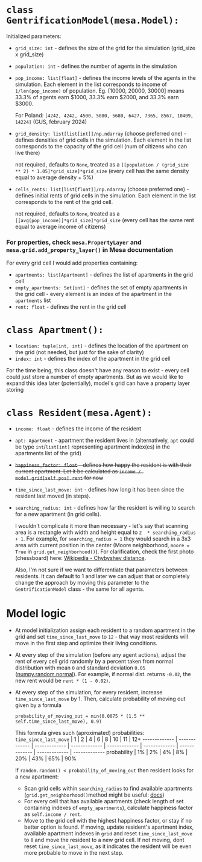 # `class GentrificationModel(mesa.Model):`
Initialized parameters:
* `grid_size: int` - defines the size of the grid for the simulation (grid_size x grid_size)
* `population: int` - defines the number of agents in the simulation
* `pop_income: list[float]` - defines the income levels of the agents in the simulation. Each element in the list corresponds to income of ```1/len(pop_income)``` of population. Eg. [10000, 20000, 30000] means 33.3% of agents earn $1000, 33.3% earn $2000, and 33.3% earn $3000.

    For Poland: `[4242, 4242, 4500, 5080, 5680, 6427, 7365, 8567, 10409, 14224]` (GUS, february 2024)
* `grid_density: list[list[int]]/np.ndarray` (choose preferred one) - defines densities of grid cells in the simulation. Each element in the list corresponds to the capacity of the grid cell (num of citizens who can live there)

    not required, defaults to `None`, treated as a `[[population / (grid_size ** 2) * 1.05]*grid_size]*grid_size` (every cell has the same density equal to average density + 5%)
* `cells_rents: list[list[float]]/np.ndarray` (choose preferred one) - defines initial rents of grid cells in the simulation. Each element in the list corresponds to the rent of the grid cell.

    not required, defaults to `None`, treated as a `[[avg(pop_income)]*grid_size]*grid_size` (every cell has the same rent equal to average income of citizens)

### For properties, check `mesa.PropertyLayer` and `mesa.grid.add_property_layer()` in Mesa documentation
For every grid cell I would add properties containing:
* `apartments: list[Apartment]` - defines the list of apartments in the grid cell
* `empty_apartments: Set[int]` - defines the set of empty apartments in the grid cell - every element is an index of the apartment in the `apartments` list
* `rent: float` - defines the rent in the grid cell

# `class Apartment():`
* `location: tuple[int, int]` - defines the location of the apartment on the grid (not needed, but just for the sake of clarity)
* `index: int` - defines the index of the apartment in the grid cell

For the time being, this class doesn't have any reason to exist - every cell could just store a number of empty apartments. But as we would like to expand this idea later (potentially), model's grid can have a property layer storing 

# `class Resident(mesa.Agent):`
* `income: float` - defines the income of the resident
* `apt: Apartment` - apartment the resident lives in (alternatively, `apt` could be type `int`/`list[int]` representing apartment index(es) in the apartments list of the grid)
* <s>`happiness_factor: float` - defines how happy the resident is with their current apartment. Let it be calculated as `income / model.grid[self.pos].rent` for now</s>
* `time_since_last_move: int` - defines how long it has been since the resident last moved (in steps).
* `searching_radius: int` - defines how far the resident is willing to search for a new apartment (in grid cells).

    I wouldn't complicate it more than necessary - let's say that scanning area is a rectangle with width and height equal to `2  * searching_radius + 1`. For example, for `searching_radius = 1` they would search in a 3x3 area with current position in the center (Moore neighborhood, `moore = True` in `grid.get_neighborhood()`). For clarification, check the first photo (chessboard) here: [Wikipedia - Chybyshev distance](https://en.wikipedia.org/wiki/Chebyshev_distance).

    Also, I'm not sure if we want to differentiate that parameters between residents. It can default to 1 and later we can adjust that or completely change the approach by moving this parameter to the `GentrificationModel` class - the same for all agents.

# Model logic
* At model initialization assign each resident to a random apartment in the grid and set `time_since_last_move` to `12` - that way most residents will move in the first step and optimize their living conditions.
* At every step of the simulation (before any agent actions), adjust the rent of every cell grid randomly by a percent taken from normal distribution with mean `0` and standard deviation `0.05` ([numpy.random.normal](https://numpy.org/doc/stable/reference/random/generated/numpy.random.normal.html)). For example, if normal dist. returns `-0.02`, the new rent would be `rent * (1 - 0.02)`.
* At every step of the simulation, for every resident, increase `time_since_last_move` by 1. Then, calculate probability of moving out given by a formula 
    ```
    probability_of_moving_out = min(0.0075 * (1.5 ** self.time_since_last_move), 0.9)
    ``` 
    This formula gives such (aproximated) probabilities:
   `time_since_last_move` | 1   | 2   | 4   | 6   | 8 | 10 | 11 | 12+
   ------------- | ------------- | ------------- | ------------- | ------------- | ------------- | ------------- | ------------- | -------------
    probability | 1% | 2% | 4% | 8% | 20% | 43% | 65% | 90%

    If `random.random() < probability_of_moving_out` then resident looks for a new apartment:
    * Scan grid cells within `searching_radius` to find available apartments (`grid.get_neighborhood()`method might be useful: [docs](https://mesa.readthedocs.io/latest/apis/space.html#mesa.space.SingleGrid.get_neighborhood))
    * For every cell that has available apartments (check length of set containing indexes of `empty_apartments`), calculate happiness factor as `self.income / rent`.
    * Move to the grid cell with the highest happiness factor, or stay if no better option is found. If moving, update resident's apartment index, available apartment indexes in `grid` and reset `time_since_last_move` to `0` and move the resident to a new grid cell. If not moving, dont reset `time_since_last_move`, as it indicates the resident will be even more probable to move in the next step.